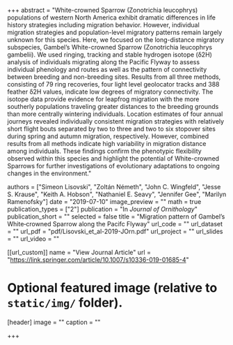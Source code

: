 +++
abstract = "White-crowned Sparrow (Zonotrichia leucophrys) populations of western North America exhibit dramatic differences in life history strategies including migration behavior. However, individual migration strategies and population-level migratory patterns remain largely unknown for this species. Here, we focused on the long-distance migratory subspecies, Gambel’s White-crowned Sparrow (Zonotrichia leucophrys gambelii). We used ringing, tracking and stable hydrogen isotope (δ2H) analysis of individuals migrating along the Pacific Flyway to assess individual phenology and routes as well as the pattern of connectivity between breeding and non-breeding sites. Results from all three methods, consisting of 79 ring recoveries, four light level geolocator tracks and 388 feather δ2H values, indicate low degrees of migratory connectivity. The isotope data provide evidence for leapfrog migration with the more southerly populations traveling greater distances to the breeding grounds than more centrally wintering individuals. Location estimates of four annual journeys revealed individually consistent migration strategies with relatively short flight bouts separated by two to three and two to six stopover sites during spring and autumn migration, respectively. However, combined results from all methods indicate high variability in migration distance among individuals. These findings confirm the phenotypic flexibility observed within this species and highlight the potential of White-crowned Sparrows for further investigations of evolutionary adaptations to ongoing changes in the environment."

authors = ["Simeon Lisovski", "Zoltán Németh", "John C. Wingfeld", "Jesse S. Krause", "Keith A. Hobson", "Nathaniel E. Seavy", "Jennifer Gee", "Marilyn Ramenofsky"]
date = "2019-07-10"
image_preview = ""
math = true
publication_types = ["2"]
publication = "In *Journal of Ornithology*"
publication_short = ""
selected = false
title = "Migration pattern of Gambel’s White‑crowned Sparrow along the Pacifc Flyway"
url_code = ""
url_dataset = ""
url_pdf = "pdf/Lisovski_et_al-2019-JOrn.pdf"
url_project = ""
url_slides = ""
url_video = ""

[[url_custom]]
name = "View Journal Article"
url = "https://link.springer.com/article/10.1007/s10336-019-01685-4"

# Optional featured image (relative to `static/img/` folder).
[header]
image = ""
caption = ""

+++

